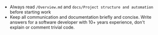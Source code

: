 * Always read `/Overview.md` and `docs/Project structure and automation` before starting work
* Keep all communication and documentation briefly and concise. Write answers for a software developer with 10+ years experience, don't explain or comment trivial code.